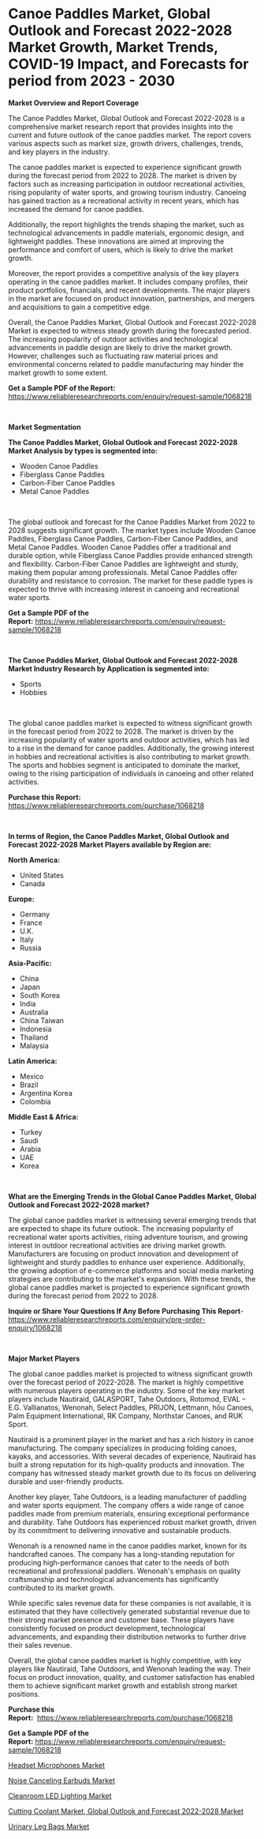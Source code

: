 <p><h1>Canoe Paddles Market, Global Outlook and Forecast 2022-2028 Market Growth, Market Trends, COVID-19 Impact, and Forecasts for period from 2023 - 2030</h1></p><p><strong>Market Overview and Report Coverage</strong></p>
<p><p>The Canoe Paddles Market, Global Outlook and Forecast 2022-2028 is a comprehensive market research report that provides insights into the current and future outlook of the canoe paddles market. The report covers various aspects such as market size, growth drivers, challenges, trends, and key players in the industry.</p><p>The canoe paddles market is expected to experience significant growth during the forecast period from 2022 to 2028. The market is driven by factors such as increasing participation in outdoor recreational activities, rising popularity of water sports, and growing tourism industry. Canoeing has gained traction as a recreational activity in recent years, which has increased the demand for canoe paddles.</p><p>Additionally, the report highlights the trends shaping the market, such as technological advancements in paddle materials, ergonomic design, and lightweight paddles. These innovations are aimed at improving the performance and comfort of users, which is likely to drive the market growth.</p><p>Moreover, the report provides a competitive analysis of the key players operating in the canoe paddles market. It includes company profiles, their product portfolios, financials, and recent developments. The major players in the market are focused on product innovation, partnerships, and mergers and acquisitions to gain a competitive edge.</p><p>Overall, the Canoe Paddles Market, Global Outlook and Forecast 2022-2028 Market is expected to witness steady growth during the forecasted period. The increasing popularity of outdoor activities and technological advancements in paddle design are likely to drive the market growth. However, challenges such as fluctuating raw material prices and environmental concerns related to paddle manufacturing may hinder the market growth to some extent.</p></p>
<p><strong>Get a Sample PDF of the Report:</strong> <a href="https://www.reliableresearchreports.com/enquiry/request-sample/1068218">https://www.reliableresearchreports.com/enquiry/request-sample/1068218</a></p>
<p>&nbsp;</p>
<p><strong>Market Segmentation</strong></p>
<p><strong>The Canoe Paddles Market, Global Outlook and Forecast 2022-2028 Market Analysis by types is segmented into:</strong></p>
<p><ul><li>Wooden Canoe Paddles</li><li>Fiberglass Canoe Paddles</li><li>Carbon-Fiber Canoe Paddles</li><li>Metal Canoe Paddles</li></ul></p>
<p>&nbsp;</p>
<p><p>The global outlook and forecast for the Canoe Paddles Market from 2022 to 2028 suggests significant growth. The market types include Wooden Canoe Paddles, Fiberglass Canoe Paddles, Carbon-Fiber Canoe Paddles, and Metal Canoe Paddles. Wooden Canoe Paddles offer a traditional and durable option, while Fiberglass Canoe Paddles provide enhanced strength and flexibility. Carbon-Fiber Canoe Paddles are lightweight and sturdy, making them popular among professionals. Metal Canoe Paddles offer durability and resistance to corrosion. The market for these paddle types is expected to thrive with increasing interest in canoeing and recreational water sports.</p></p>
<p><strong>Get a Sample PDF of the Report:</strong>&nbsp;<a href="https://www.reliableresearchreports.com/enquiry/request-sample/1068218">https://www.reliableresearchreports.com/enquiry/request-sample/1068218</a></p>
<p>&nbsp;</p>
<p><strong>The Canoe Paddles Market, Global Outlook and Forecast 2022-2028 Market Industry Research by Application is segmented into:</strong></p>
<p><ul><li>Sports</li><li>Hobbies</li></ul></p>
<p>&nbsp;</p>
<p><p>The global canoe paddles market is expected to witness significant growth in the forecast period from 2022 to 2028. The market is driven by the increasing popularity of water sports and outdoor activities, which has led to a rise in the demand for canoe paddles. Additionally, the growing interest in hobbies and recreational activities is also contributing to market growth. The sports and hobbies segment is anticipated to dominate the market, owing to the rising participation of individuals in canoeing and other related activities.</p></p>
<p><strong>Purchase this Report:</strong>&nbsp; <a href="https://www.reliableresearchreports.com/purchase/1068218">https://www.reliableresearchreports.com/purchase/1068218</a></p>
<p>&nbsp;</p>
<p><strong>In terms of Region, the Canoe Paddles Market, Global Outlook and Forecast 2022-2028 Market Players available by Region are:</strong></p>
<p>
    <p> <strong> North America: </strong>
        <ul>
            <li>United States</li>
            <li>Canada</li>
        </ul>
        </p> 
    <p> <strong> Europe: </strong>
        <ul>
            <li>Germany</li>
            <li>France</li>
            <li>U.K.</li>
            <li>Italy</li>
            <li>Russia</li>
        </ul>
        </p> 
    <p> <strong> Asia-Pacific: </strong>
        <ul>
            <li>China</li>
            <li>Japan</li>
            <li>South Korea</li>
            <li>India</li>
            <li>Australia</li>
            <li>China Taiwan</li>
            <li>Indonesia</li>
            <li>Thailand</li>
            <li>Malaysia</li>
        </ul>
        </p> 
    <p> <strong> Latin America: </strong>
        <ul>
            <li>Mexico</li>
            <li>Brazil</li>
            <li>Argentina Korea</li>
            <li>Colombia</li>
        </ul>
        </p> 
    <p> <strong> Middle East & Africa: </strong>
        <ul>
            <li>Turkey</li>
            <li>Saudi</li>
            <li>Arabia</li>
            <li>UAE</li>
            <li>Korea</li>
        </ul>
    </p>
    </p>
<p>&nbsp;</p>
<p><strong>What are the Emerging Trends in the Global Canoe Paddles Market, Global Outlook and Forecast 2022-2028 market?</strong></p>
<p><p>The global canoe paddles market is witnessing several emerging trends that are expected to shape its future outlook. The increasing popularity of recreational water sports activities, rising adventure tourism, and growing interest in outdoor recreational activities are driving market growth. Manufacturers are focusing on product innovation and development of lightweight and sturdy paddles to enhance user experience. Additionally, the growing adoption of e-commerce platforms and social media marketing strategies are contributing to the market's expansion. With these trends, the global canoe paddles market is projected to experience significant growth during the forecast period from 2022 to 2028.</p></p>
<p><strong>Inquire or Share Your Questions If Any Before Purchasing This Report</strong>- <a href="https://www.reliableresearchreports.com/enquiry/pre-order-enquiry/1068218">https://www.reliableresearchreports.com/enquiry/pre-order-enquiry/1068218</a></p>
<p>&nbsp;</p>
<p><strong>Major Market Players</strong></p>
<p><p>The global canoe paddles market is projected to witness significant growth over the forecast period of 2022-2028. The market is highly competitive with numerous players operating in the industry. Some of the key market players include Nautiraid, GALASPORT, Tahe Outdoors, Rotomod, EVAL – E.G. Vallianatos, Wenonah, Select Paddles, PRIJON, Lettmann, hōu Canoes, Palm Equipment International, RK Company, Northstar Canoes, and RUK Sport.</p><p>Nautiraid is a prominent player in the market and has a rich history in canoe manufacturing. The company specializes in producing folding canoes, kayaks, and accessories. With several decades of experience, Nautiraid has built a strong reputation for its high-quality products and innovation. The company has witnessed steady market growth due to its focus on delivering durable and user-friendly products.</p><p>Another key player, Tahe Outdoors, is a leading manufacturer of paddling and water sports equipment. The company offers a wide range of canoe paddles made from premium materials, ensuring exceptional performance and durability. Tahe Outdoors has experienced robust market growth, driven by its commitment to delivering innovative and sustainable products.</p><p>Wenonah is a renowned name in the canoe paddles market, known for its handcrafted canoes. The company has a long-standing reputation for producing high-performance canoes that cater to the needs of both recreational and professional paddlers. Wenonah's emphasis on quality craftsmanship and technological advancements has significantly contributed to its market growth.</p><p>While specific sales revenue data for these companies is not available, it is estimated that they have collectively generated substantial revenue due to their strong market presence and customer base. These players have consistently focused on product development, technological advancements, and expanding their distribution networks to further drive their sales revenue.</p><p>Overall, the global canoe paddles market is highly competitive, with key players like Nautiraid, Tahe Outdoors, and Wenonah leading the way. Their focus on product innovation, quality, and customer satisfaction has enabled them to achieve significant market growth and establish strong market positions.</p></p>
<p><strong>Purchase this Report:</strong>&nbsp;&nbsp;<a href="https://www.reliableresearchreports.com/purchase/1068218">https://www.reliableresearchreports.com/purchase/1068218</a></p>
<p></p>
<p><strong>Get a Sample PDF of the Report:</strong>&nbsp;<a href="https://www.reliableresearchreports.com/enquiry/request-sample/1068218">https://www.reliableresearchreports.com/enquiry/request-sample/1068218</a></p>
<p><p><a href="https://medium.com/@enosstark1905/headset-microphones-market-size-growth-forecast-2023-2030-96e82ca95c86">Headset Microphones Market</a></p><p><a href="https://www.linkedin.com/pulse/noise-canceling-earbuds-market-size-2023-2030-global-0d5ye/">Noise Canceling Earbuds Market</a></p><p><a href="https://www.linkedin.com/pulse/cleanroom-led-lighting-market-share-amp-new-trends-analysis-hphge/">Cleanroom LED Lighting Market</a></p><p><a href="https://github.com/JameTravis/Market-Research-Report-List-1/blob/main/cutting-coolant-market-global-outlook-and-forecast-2022-2028-market.md">Cutting Coolant Market, Global Outlook and Forecast 2022-2028 Market</a></p><p><a href="https://www.reportprime.com/urinary-leg-bags-r9002">Urinary Leg Bags Market</a></p></p>